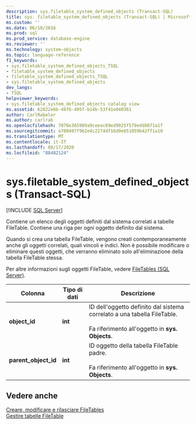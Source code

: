 ```yaml
---
description: sys.filetable_system_defined_objects (Transact-SQL)
title: sys. filetable_system_defined_objects (Transact-SQL) | Microsoft Docs
ms.custom: ''
ms.date: 06/10/2016
ms.prod: sql
ms.prod_service: database-engine
ms.reviewer: ''
ms.technology: system-objects
ms.topic: language-reference
f1_keywords:
- sys.filetable_system_defined_objects_TSQL
- filetable_system_defined_objects
- filetable_system_defined_objects_TSQL
- sys.filetable_system_defined_objects
dev_langs:
- TSQL
helpviewer_keywords:
- sys.filetable_system_defined_objects catalog view
ms.assetid: 62022e6b-46f6-495f-b14b-53f41e040361
author: CarlRabeler
ms.author: carlrab
ms.openlocfilehash: 7076e365989a9ceeac69ed9025f579edd8071a1f
ms.sourcegitcommit: e700497f962e4c2274df16d9e651059b42ff1a10
ms.translationtype: MT
ms.contentlocale: it-IT
ms.lasthandoff: 08/17/2020
ms.locfileid: "88482124"
---
```

# <a name="sysfiletable_system_defined_objects-transact-sql"></a>sys.filetable_system_defined_objects (Transact-SQL)
[!INCLUDE [SQL Server](../../includes/applies-to-version/sqlserver.md)]

  Contiene un elenco degli oggetti definiti dal sistema correlati a tabelle FileTable. Contiene una riga per ogni oggetto definito dal sistema.  
  
 Quando si crea una tabella FileTable, vengono creati contemporaneamente anche gli oggetti correlati, quali vincoli e indici. Non è possibile modificare o eliminare questi oggetti, che verranno eliminato solo all'eliminazione della tabella FileTable stessa.  
  
 Per altre informazioni sugli oggetti FileTable, vedere [FileTables &#40;SQL Server&#41;](../../relational-databases/blob/filetables-sql-server.md).  
  
|Colonna|Tipo di dati|Descrizione|  
|------------|---------------|-----------------|  
|**object_id**|**int**|ID dell'oggetto definito dal sistema correlato a una tabella FileTable.<br /><br /> Fa riferimento all'oggetto in **sys. Objects**.|  
|**parent_object_id**|**int**|ID oggetto della tabella FileTable padre.<br /><br /> Fa riferimento all'oggetto in **sys. Objects**.|  
  
## <a name="see-also"></a>Vedere anche  
 [Creare, modificare e rilasciare FileTables](../../relational-databases/blob/create-alter-and-drop-filetables.md)   
 [Gestire tabelle FileTable](../../relational-databases/blob/manage-filetables.md)  
  
  
